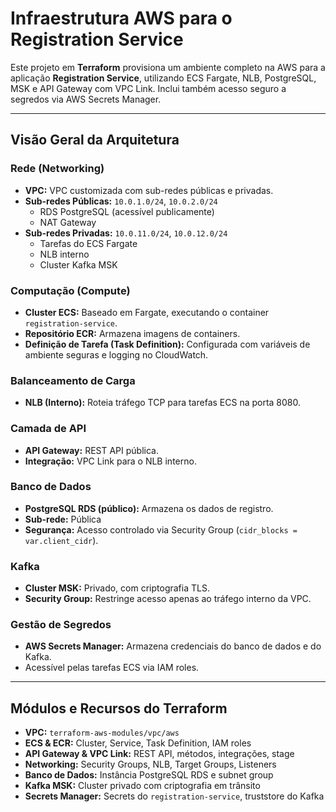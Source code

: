 # Infraestrutura AWS para o Registration Service

Este projeto em **Terraform** provisiona um ambiente completo na AWS para a aplicação **Registration Service**, utilizando ECS Fargate, NLB, PostgreSQL, MSK e API Gateway com VPC Link. Inclui também acesso seguro a segredos via AWS Secrets Manager.  

---

## Visão Geral da Arquitetura

### Rede (Networking)

- **VPC:** VPC customizada com sub-redes públicas e privadas.  
- **Sub-redes Públicas:** `10.0.1.0/24`, `10.0.2.0/24`  
  - RDS PostgreSQL (acessível publicamente)  
  - NAT Gateway  
- **Sub-redes Privadas:** `10.0.11.0/24`, `10.0.12.0/24`  
  - Tarefas do ECS Fargate  
  - NLB interno  
  - Cluster Kafka MSK  

### Computação (Compute)

- **Cluster ECS:** Baseado em Fargate, executando o container `registration-service`.  
- **Repositório ECR:** Armazena imagens de containers.  
- **Definição de Tarefa (Task Definition):** Configurada com variáveis de ambiente seguras e logging no CloudWatch.  

### Balanceamento de Carga

- **NLB (Interno):** Roteia tráfego TCP para tarefas ECS na porta 8080.  

### Camada de API

- **API Gateway:** REST API pública.  
- **Integração:** VPC Link para o NLB interno.  

### Banco de Dados

- **PostgreSQL RDS (público):** Armazena os dados de registro.  
- **Sub-rede:** Pública  
- **Segurança:** Acesso controlado via Security Group (`cidr_blocks = var.client_cidr`).  

### Kafka

- **Cluster MSK:** Privado, com criptografia TLS.  
- **Security Group:** Restringe acesso apenas ao tráfego interno da VPC.  

### Gestão de Segredos

- **AWS Secrets Manager:** Armazena credenciais do banco de dados e do Kafka.  
- Acessível pelas tarefas ECS via IAM roles.  

---

## Módulos e Recursos do Terraform

- **VPC:** `terraform-aws-modules/vpc/aws`  
- **ECS & ECR:** Cluster, Service, Task Definition, IAM roles  
- **API Gateway & VPC Link:** REST API, métodos, integrações, stage  
- **Networking:** Security Groups, NLB, Target Groups, Listeners  
- **Banco de Dados:** Instância PostgreSQL RDS e subnet group  
- **Kafka MSK:** Cluster privado com criptografia em trânsito  
- **Secrets Manager:** Secrets do `registration-service`, truststore do Kafka  
